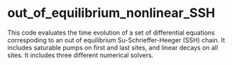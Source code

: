 # out_of_equilibrium_nonlinear_SSH
This code evaluates the time evolution of a set of differential equations correspoding to an
out of equilibrium Su-Schrieffer-Heeger (SSH) chain. It includes saturable pumps on first and last sites,
and linear decays on all sites. It includes three different numerical solvers.
